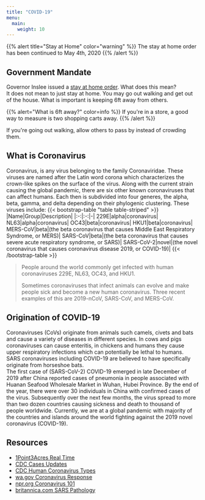 ```yaml
---
title: "COVID-19"
menu:
  main:
    weight: 10
---
```


{{% alert title="Stay at Home" color="warning" %}}
The stay at home order has been continued to May 4th, 2020
{{% /alert %}}

## Government Mandate
Governor Inslee issued a [stay at home order](https://www.governor.wa.gov/sites/default/files/proclamations/20-25%20Coronovirus%20Stay%20Safe-Stay%20Healthy%20%28tmp%29%20%28002%29.pdf). What does this mean?  
It does not mean to just stay at home. You may go out walking and get out of the house.
 What is important is keeping 6ft away from others.

{{% alert="What is 6ft away?" color=info %}}
If you're in a store, a good way to measure is two shopping carts away.
{{% /alert %}}

If you're going out walking, allow others to pass by instead of crowding them.

## What is Coronavirus
Coronavirus, is any virus belonging to the family Coronaviridae. These viruses are named after the Latin word corona which characterizes the crown-like spikes on the surface of the virus. Along with the current strain causing the global pandemic, there are six other known coronaviruses that can affect humans. Each then is subdivided into four generes, the alpha, beta, gamma, and delta depending on their phylogenic clustering. These viruses include: 
{{< bootstrap-table "table table-striped" >}}
|Name|Group|Description|
|:-:|:-:|-|
229E|alpha|coronavirus|
NL63|alpha|coronavirus|
OC43|beta|coronavirus|
HKU1|beta|coronavirus|
MERS-CoV|beta|(the beta coronavirus that causes Middle East Respiratory Syndrome, or MERS)|
SARS-CoV|beta|(the beta coronavirus that causes severe acute respiratory syndrome, or SARS)|
SARS-CoV-2|novel|(the novel coronavirus that causes coronavirus disease 2019, or COVID-19)|
{{< /bootstrap-table >}}

> People around the world commonly get infected with human coronaviruses 229E, NL63, OC43, and HKU1. 
>
> Sometimes coronaviruses that infect animals can evolve and make people sick and become a new human coronavirus. Three recent examples of this are 2019-nCoV, SARS-CoV, and MERS-CoV.

## Origination of COVID-19

Coronaviruses (CoVs) originate from animals such camels, civets and bats and cause a variety of diseases in different species. In cows and pigs coronaviruses can cause enteritis, in chickens and humans they cause upper respiratory infections which can potentially be lethal to humans. SARS coronaviruses including COVID-19 are believed to have specifically originate from horseshoe bats.  
The first case of (SARS-CoV-2) COVID-19 emerged in late December of 2019 after China reported cases of pneumonia in people associated with Huanan Seafood Wholesale Market in Wuhan, Hubei Province. By the end of the year, there were over 30 individuals in China with confirmed cases of the virus. Subsequently over the next few months, the virus spread to more than two dozen countries causing sickness and death to thousand of people worldwide. Currently, we are at a global pandemic with majority of the countries and islands around the world fighting against the 2019 novel coronavirus (COVID-19). 
## Resources

* [1Point3Acres Real Time](https://coronavirus.1point3acres.com/en)
* [CDC Cases Updates](https://www.cdc.gov/coronavirus/2019-ncov/cases-updates/cases-in-us.html)
* [CDC Human Coronavirus Types](https://www.cdc.gov/coronavirus/types.html) 
* [wa.gov Coronavirus Response](https://coronavirus.wa.gov/)
* [npr.org Coronavirus 101](https://www.npr.org/sections/goatsandsoda/2020/01/24/798661901/wuhan-coronavirus-101-what-we-do-and-dont-know-about-a-newly-identified-disease) 
* [britannica.com SARS Pathology](https://www.britannica.com/science/SARS#ref779701) 
